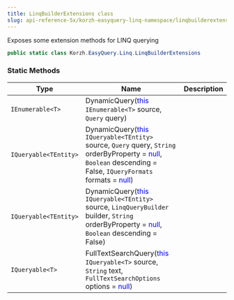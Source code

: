 ```yaml
---
title: LinqBuilderExtensions class
slug: api-reference-5x/korzh-easyquery-linq-namespace/linqbuilderextensions-class
---
```


Exposes some extension methods for LINQ querying
```csharp
public static class Korzh.EasyQuery.Linq.LinqBuilderExtensions

```

### Static Methods

| Type | Name | Description | 
| --- | --- | --- | 
| `IEnumerable<T>` | DynamicQuery(<span style='color: blue'>this</span> `IEnumerable<T>` source, `Query` query) |  | 
| `IQueryable<TEntity>` | DynamicQuery(<span style='color: blue'>this</span> `IQueryable<TEntity>` source, `Query` query, `String` orderByProperty = <span style='color: blue'>null</span>, `Boolean` descending = False, `IQueryFormats` formats = <span style='color: blue'>null</span>) |  | 
| `IQueryable<TEntity>` | DynamicQuery(<span style='color: blue'>this</span> `IQueryable<TEntity>` source, `LinqQueryBuilder` builder, `String` orderByProperty = <span style='color: blue'>null</span>, `Boolean` descending = False) |  | 
| `IQueryable<T>` | FullTextSearchQuery(<span style='color: blue'>this</span> `IQueryable<T>` source, `String` text, `FullTextSearchOptions` options = <span style='color: blue'>null</span>) |  |